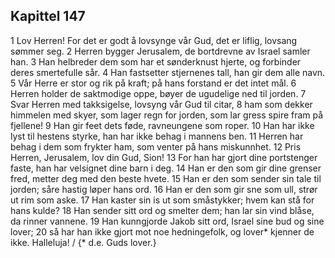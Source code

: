 ## Kapittel 147

1 Lov Herren! For det er godt å lovsynge vår Gud, det er liflig, lovsang sømmer seg.
2 Herren bygger Jerusalem, de bortdrevne av Israel samler han.
3 Han helbreder dem som har et sønderknust hjerte, og forbinder deres smertefulle sår.
4 Han fastsetter stjernenes tall, han gir dem alle navn.
5 Vår Herre er stor og rik på kraft; på hans forstand er det intet mål.
6 Herren holder de saktmodige oppe, bøyer de ugudelige ned til jorden.
7 Svar Herren med takksigelse, lovsyng vår Gud til citar,
8 ham som dekker himmelen med skyer, som lager regn for jorden, som lar gress spire fram på fjellene!
9 Han gir feet dets føde, ravneungene som roper.
10 Han har ikke lyst til hestens styrke, han har ikke behag i mannens ben.
11 Herren har behag i dem som frykter ham, som venter på hans miskunnhet.
12 Pris Herren, Jerusalem, lov din Gud, Sion!
13 For han har gjort dine portstenger faste, han har velsignet dine barn i deg.
14 Han er den som gir dine grenser fred, metter deg med den beste hvete.
15 Han er den som sender sin tale til jorden; såre hastig løper hans ord.
16 Han er den som gir sne som ull, strør ut rim som aske.
17 Han kaster sin is ut som småstykker; hvem kan stå for hans kulde?
18 Han sender sitt ord og smelter dem; han lar sin vind blåse, da rinner vannene.
19 Han kunngjorde Jakob sitt ord, Israel sine bud og sine lover;
20 så har han ikke gjort mot noe hedningefolk, og lover* kjenner de ikke. Halleluja! / {* d.e. Guds lover.}

